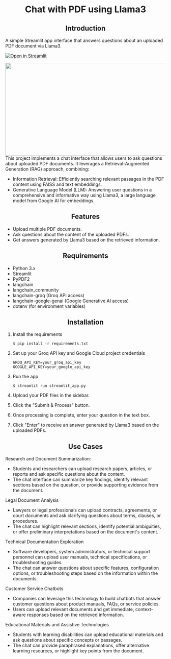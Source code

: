 <h1 align="center">Chat with PDF using Llama3</h1>
<h2 align="center">Introduction</h2>
A simple Streamlit app interface that answers questions about an uploaded PDF document via Llama3.

[![Open in Streamlit](https://static.streamlit.io/badges/streamlit_badge_black_white.svg)](https://rag-based-chat-with-pdf-using-llama3.streamlit.app/)

<img  align="right" height=290 width=510 src="https://docs.aws.amazon.com/images/sagemaker/latest/dg/images/jumpstart/jumpstart-fm-rag.jpg" />

 This project implements a chat interface that allows users to ask questions about uploaded PDF documents. It leverages a Retrieval-Augmented Generation (RAG) approach, combining:

- Information Retrieval: Efficiently searching relevant passages in the PDF content using FAISS and text embeddings.
- Generative Language Model (LLM): Answering user questions in a comprehensive and informative way using Llama3, a large language model from Google AI for embeddings.

<h2 align="center">Features</h2>

- Upload multiple PDF documents.
- Ask questions about the content of the uploaded PDFs.
- Get answers generated by Llama3 based on the retrieved information.

<h2 align="center">Requirements</h2>

- Python 3.x
- Streamlit
- PyPDF2
- langchain
- langchain_community
- langchain-groq (Groq API access)
- langchain-google-genai (Google Generative AI access)
- dotenv (for environment variables)

<h2 align="center">Installation </h2>

1. Install the requirements

   ```
   $ pip install -r requirements.txt
   ```

2.  Set up your Groq API key and Google Cloud project credentials
    ```
    GROQ_API_KEY=your_groq_api_key
    GOOGLE_API_KEY=your_google_api_key
    ```
    
3.  Run the app

    ```
    $ streamlit run streamlit_app.py
    ```

4.  Upload your PDF files in the sidebar.
5.  Click the "Submit & Process" button.
6.  Once processing is complete, enter your question in the text box.
7.  Click "Enter" to receive an answer generated by Llama3 based on the uploaded PDFs.    
    
<h2 align="center">Use Cases </h2>
Research and Document Summarization:

- Students and researchers can upload research papers, articles, or reports and ask specific questions about the content.
- The chat interface can summarize key findings, identify relevant sections based on the question, or provide supporting evidence from the document.
  
Legal Document Analysis

- Lawyers or legal professionals can upload contracts, agreements, or court documents and ask clarifying questions about terms, clauses, or procedures.
- The chat can highlight relevant sections, identify potential ambiguities, or offer preliminary interpretations based on the document's content.
  
Technical Documentation Exploration

- Software developers, system administrators, or technical support personnel can upload user manuals, technical specifications, or troubleshooting guides.
- The chat can answer questions about specific features, configuration options, or troubleshooting steps based on the information within the documents.
  
Customer Service Chatbots

- Companies can leverage this technology to build chatbots that answer customer questions about product manuals, FAQs, or service policies.
- Users can upload relevant documents and get immediate, context-aware responses based on the retrieved information.

 Educational Materials and Assistive Technologies

- Students with learning disabilities can upload educational materials and ask questions about specific concepts or passages.
- The chat can provide paraphrased explanations, offer alternative learning resources, or highlight key points from the document.
    
